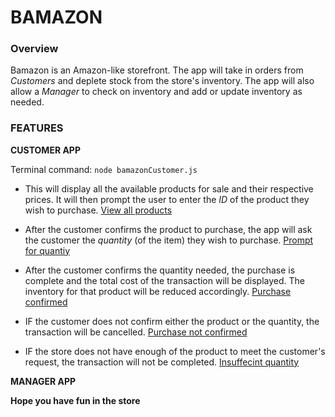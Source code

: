 # BAMAZON

### Overview

Bamazon is an Amazon-like storefront. The app will take in orders from _Customers_ and deplete stock from the store's inventory. The app will also allow a _Manager_ to check on inventory and add or update inventory as needed.

### FEATURES

**CUSTOMER APP**

Terminal command: `node bamazonCustomer.js`

* This will display all the available products for sale and their respective prices. It will then prompt the user to enter the _ID_ of the product they wish to purchase.
    [View all products](Images\customer_productView.PNG)

* After the customer confirms the product to purchase, the app will ask the customer the _quantity_ (of the item) they wish to purchase.
    [Prompt for quantiy](Images\customer_quantityView.PNG)

* After the customer confirms the quantity needed, the purchase is complete and the total cost of the transaction will be displayed. The inventory for that product will be reduced accordingly.
    [Purchase confirmed](Images\customer_purchasedView.PNG)

* IF the customer does not confirm either the product or the quantity, the transaction will be cancelled.
    [Purchase not confirmed](Images\customer_noConfirmationView.PNG)

* IF the store does not have enough of the product to meet the customer's request, the transaction will not be completed.
    [Insuffecint quantity](Images\customer_insufficientQuantityView.PNG)


**MANAGER APP**





**Hope you have fun in the store**